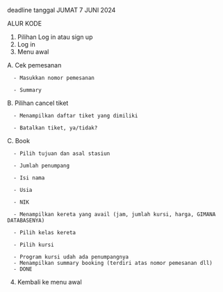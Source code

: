 deadline tanggal JUMAT 7 JUNI 2024

ALUR KODE
1. Pilihan Log in atau sign up
2. Log in
3. Menu awal 
 
  A. Cek pemesanan
      
      - Masukkan nomor pemesanan
      
      - Summary
 
  B. Pilihan cancel tiket
      
      - Menampilkan daftar tiket yang dimiliki
      
      - Batalkan tiket, ya/tidak?
 
  C. Book
      
      - Pilih tujuan dan asal stasiun
     
      - Jumlah penumpang
      
      - Isi nama
      
      - Usia
      
      - NIK
      
      - Menampilkan kereta yang avail (jam, jumlah kursi, harga, GIMANA DATABASENYA)
      
      - Pilih kelas kereta
      
      - Pilih kursi
      
      - Program kursi udah ada penumpangnya
      - Menampilkan summary booking (terdiri atas nomor pemesanan dll)
      - DONE
4. Kembali ke menu awal
